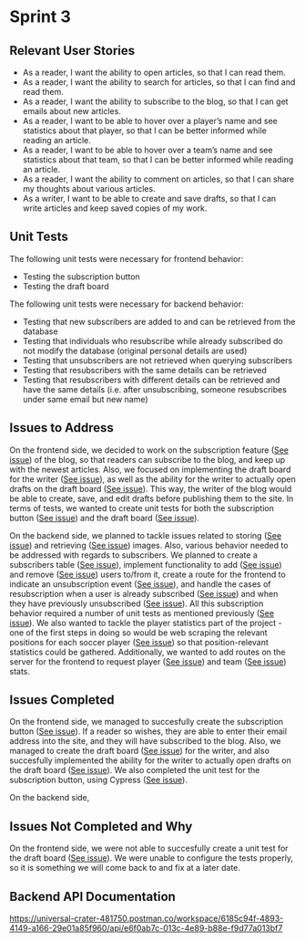 # Sprint 3

## Relevant User Stories
- As a reader, I want the ability to open articles, so that I can read them.
- As a reader, I want the ability to search for articles, so that I can find and read them.
- As a reader, I want the ability to subscribe to the blog, so that I can get emails about new articles.
- As a reader, I want to be able to hover over a player’s name and see statistics about that player, so that I can be better informed while reading an article. 
- As a reader, I want to be able to hover over a team’s name and see statistics about that team, so that I can be better informed while reading an article. 
- As a reader, I want the ability to comment on articles, so that I can share my thoughts about various articles.
- As a writer, I want to be able to create and save drafts, so that I can write articles and keep saved copies of my work.

## Unit Tests
The following unit tests were necessary for frontend behavior:
- Testing the subscription button
- Testing the draft board

The following unit tests were necessary for backend behavior:
- Testing that new subscribers are added to and can be retrieved from the database
- Testing that individuals who resubscribe while already subscribed do not modify the database (original personal details are used)
- Testing that unsubscribers are not retrieved when querying subscribers
- Testing that resubscribers with the same details can be retrieved
- Testing that resubscribers with different details can be retrieved and have the same details (i.e. after unsubscribing, someone resubscribes under same email but new name)


## Issues to Address
On the frontend side, we decided to work on the subscription feature ([See issue][i40]) of the blog, so that readers can subscribe to the blog, and keep up with the newest articles. Also, we focused on implementing the draft board for the writer ([See issue][i59]), as well as the ability for the writer to actually open drafts on the draft board ([See issue][i60]). This way, the writer of the blog would be able to create, save, and edit drafts before publishing them to the site. In terms of tests, we wanted to create unit tests for both the subscription button ([See issue][i58]) and the draft board ([See issue][i61]).

On the backend side, we planned to tackle issues related to storing ([See issue][i41]) and retrieving ([See issue][i42]) images. Also, various behavior needed to be addressed with regards to subscribers. We planned to create a subscribers table ([See issue][i46]), implement functionality to add ([See issue][i45]) and remove ([See issue][i47]) users to/from it, create a route for the frontend to indicate an unsubscription event ([See issue][i44]), and handle the cases of resubscription when a user is already subscribed ([See issue][i43]) and when they have previously unsubscribed ([See issue][i48]). All this subscription behavior required a number of unit tests as mentioned previously ([See issue][i63]). We also wanted to tackle the player statistics part of the project - one of the first steps in doing so would be web scraping the relevant positions for each soccer player ([See issue][i53]) so that position-relevant statistics could be gathered. Additionally, we wanted to add routes on the server for the frontend to request player ([See issue][i50]) and team ([See issue][i51]) stats.

## Issues Completed
On the frontend side, we managed to succesfully create the subscription button ([See issue][i40]). If a reader so wishes, they are able to enter their email address into the site, and they will have subscribed to the blog. Also, we managed to create the draft board ([See issue][i59]) for the writer, and also succesfully implemented the ability for the writer to actually open drafts on the draft board ([See issue][i60]). We also completed the unit test for the subscription button, using Cypress ([See issue][i58]).

On the backend side, 

## Issues Not Completed and Why
On the frontend side, we were not able to succesfully create a unit test for the draft board ([See issue][i61]). We were unable to configure the tests properly, so it is something we will come back to and fix at a later date.



## Backend API Documentation
https://universal-crater-481750.postman.co/workspace/6185c94f-4893-4149-a166-29e01a85f960/api/e6f0ab7c-013c-4e89-b88e-f9d77a013bf7

[i1]: https://github.com/apangasa/cen3031-skjsports/issues/1
[i2]: https://github.com/apangasa/cen3031-skjsports/issues/2
[i3]: https://github.com/apangasa/cen3031-skjsports/issues/3
[i4]: https://github.com/apangasa/cen3031-skjsports/issues/4
[i5]: https://github.com/apangasa/cen3031-skjsports/issues/5
[i6]: https://github.com/apangasa/cen3031-skjsports/issues/6
[i7]: https://github.com/apangasa/cen3031-skjsports/issues/7
[i8]: https://github.com/apangasa/cen3031-skjsports/issues/8
[i9]: https://github.com/apangasa/cen3031-skjsports/issues/9
[i10]:https://github.com/apangasa/cen3031-skjsports/issues/10
[i11]:https://github.com/apangasa/cen3031-skjsports/issues/11
[i12]:https://github.com/apangasa/cen3031-skjsports/issues/12
[i20]:https://github.com/apangasa/cen3031-skjsports/issues/20 
[i21]:https://github.com/apangasa/cen3031-skjsports/issues/21
[i22]:https://github.com/apangasa/cen3031-skjsports/issues/22 
[i23]:https://github.com/apangasa/cen3031-skjsports/issues/23
[i24]:https://github.com/apangasa/cen3031-skjsports/issues/24
[i25]:https://github.com/apangasa/cen3031-skjsports/issues/25
[i28]:https://github.com/apangasa/cen3031-skjsports/issues/28
[i29]:https://github.com/apangasa/cen3031-skjsports/issues/29
[i30]:https://github.com/apangasa/cen3031-skjsports/issues/30
[i31]:https://github.com/apangasa/cen3031-skjsports/issues/31
[i32]:https://github.com/apangasa/cen3031-skjsports/issues/32 
[i40]:https://github.com/apangasa/cen3031-skjsports/issues/40
[i41]:https://github.com/apangasa/cen3031-skjsports/issues/41
[i42]:https://github.com/apangasa/cen3031-skjsports/issues/42 
[i43]:https://github.com/apangasa/cen3031-skjsports/issues/43 
[i44]:https://github.com/apangasa/cen3031-skjsports/issues/44 
[i45]:https://github.com/apangasa/cen3031-skjsports/issues/45 
[i46]:https://github.com/apangasa/cen3031-skjsports/issues/46 
[i47]:https://github.com/apangasa/cen3031-skjsports/issues/47 
[i48]:https://github.com/apangasa/cen3031-skjsports/issues/48 
[i49]:https://github.com/apangasa/cen3031-skjsports/issues/49
[i50]:https://github.com/apangasa/cen3031-skjsports/issues/50 
[i51]:https://github.com/apangasa/cen3031-skjsports/issues/51 
[i53]:https://github.com/apangasa/cen3031-skjsports/issues/53 
[i58]:https://github.com/apangasa/cen3031-skjsports/issues/58
[i59]:https://github.com/apangasa/cen3031-skjsports/issues/59
[i60]:https://github.com/apangasa/cen3031-skjsports/issues/60
[i61]:https://github.com/apangasa/cen3031-skjsports/issues/61

[i63]:https://github.com/apangasa/cen3031-skjsports/issues/63
